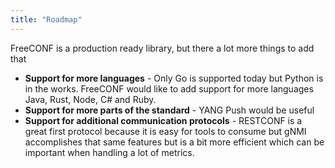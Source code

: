 ```yaml
---
title: "Roadmap"
---
```

FreeCONF is a production ready library, but there a lot more things to add that 

* **Support for more languages** - Only Go is supported today but Python is in the works.  FreeCONF would like to add support for more languages Java, Rust, Node, C# and Ruby.
* **Support for more parts of the standard** - YANG Push would be useful
* **Support for additional communication protocols** - RESTCONF is a great first protocol because it is easy for tools to consume but gNMI accomplishes that same features but is a bit more efficient which can be important when handling a lot of metrics.